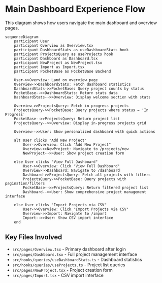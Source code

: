# Main Dashboard Experience Flow

This diagram shows how users navigate the main dashboard and overview pages.

```mermaid
sequenceDiagram
    participant User
    participant Overview as Overview.tsx
    participant DashboardStats as useDashboardStats hook
    participant ProjectsQuery as useProjects hook
    participant Dashboard as Dashboard.tsx
    participant NewProject as NewProject.tsx
    participant Import as Import.tsx
    participant PocketBase as PocketBase Backend

    User->>Overview: Land on overview page
    Overview->>DashboardStats: Fetch dashboard statistics
    DashboardStats->>PocketBase: Query project counts by status
    PocketBase-->>DashboardStats: Return stats data
    DashboardStats-->>Overview: Display welcome section with stats
    
    Overview->>ProjectsQuery: Fetch in-progress projects
    ProjectsQuery->>PocketBase: Query projects where status = 'In Progress'
    PocketBase-->>ProjectsQuery: Return project list
    ProjectsQuery-->>Overview: Display in-progress projects grid
    
    Overview-->>User: Show personalized dashboard with quick actions
    
    alt User clicks "Add New Project"
        User->>Overview: Click "Add New Project"
        Overview->>NewProject: Navigate to /projects/new
        NewProject-->>User: Show project creation form
        
    else User clicks "View Full Dashboard"
        User->>Overview: Click "View Full Dashboard"
        Overview->>Dashboard: Navigate to /dashboard
        Dashboard->>ProjectsQuery: Fetch all projects with filters
        ProjectsQuery->>PocketBase: Query projects with pagination/filters
        PocketBase-->>ProjectsQuery: Return filtered project list
        Dashboard-->>User: Show comprehensive project management interface
        
    else User clicks "Import Projects via CSV"
        User->>Overview: Click "Import Projects via CSV"
        Overview->>Import: Navigate to /import
        Import-->>User: Show CSV import interface
    end
```

## Key Files Involved

- `src/pages/Overview.tsx` - Primary dashboard after login
- `src/pages/Dashboard.tsx` - Full project management interface
- `src/hooks/queries/useDashboardStats.ts` - Dashboard statistics
- `src/hooks/queries/useProjects.ts` - Project list queries
- `src/pages/NewProject.tsx` - Project creation form
- `src/pages/Import.tsx` - CSV import interface